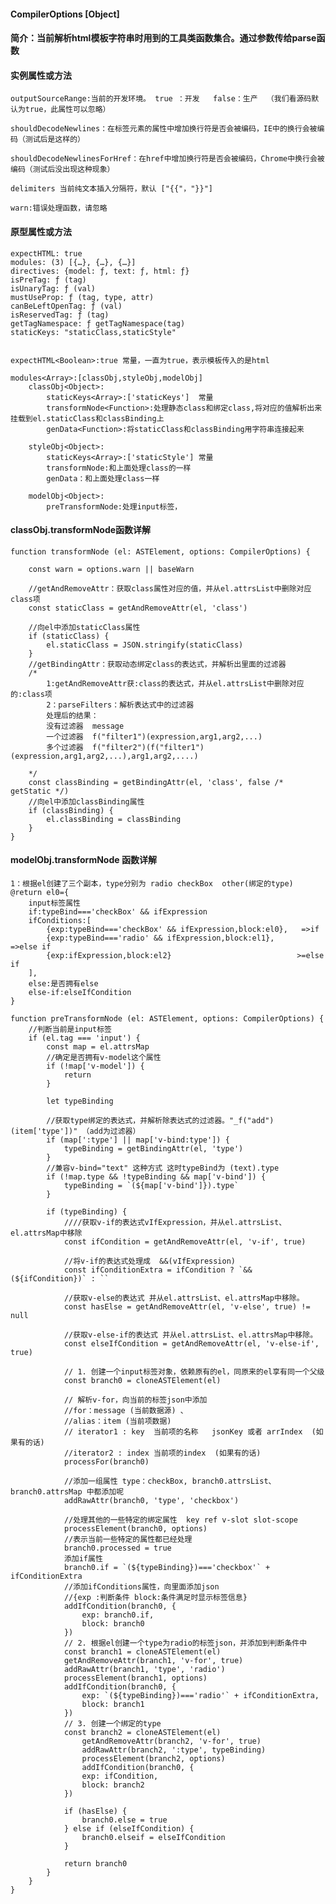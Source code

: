 #### CompilerOptions [Object]

#### 简介：当前解析html模板字符串时用到的工具类函数集合。通过参数传给parse函数


#### 实例属性或方法
    outputSourceRange:当前的开发环境。 true ：开发   false：生产  （我们看源码默认为true，此属性可以忽略）
    
    shouldDecodeNewlines：在标签元素的属性中增加换行符是否会被编码，IE中的换行会被编码（测试后是这样的）
    
    shouldDecodeNewlinesForHref：在href中增加换行符是否会被编码，Chrome中换行会被编码（测试后没出现这种现象）
    
    delimiters 当前纯文本插入分隔符，默认 ["{{"，"}}"]

    warn:错误处理函数，请忽略


#### 原型属性或方法

    expectHTML: true
    modules: (3) [{…}, {…}, {…}]
    directives: {model: ƒ, text: ƒ, html: ƒ}
    isPreTag: ƒ (tag)
    isUnaryTag: ƒ (val)
    mustUseProp: ƒ (tag, type, attr)
    canBeLeftOpenTag: ƒ (val)
    isReservedTag: ƒ (tag)
    getTagNamespace: ƒ getTagNamespace(tag)
    staticKeys: "staticClass,staticStyle"
    
    
    expectHTML<Boolean>:true 常量，一直为true，表示模板传入的是html
    
    modules<Array>:[classObj,styleObj,modelObj]
        classObj<Object>:
            staticKeys<Array>:['staticKeys']  常量
            transformNode<Function>:处理静态class和绑定class,将对应的值解析出来挂载到el.staticClass和classBinding上
            genData<Function>:将staticClass和classBinding用字符串连接起来
            
        styleObj<Object>:
            staticKeys<Array>:['staticStyle'] 常量
            transformNode:和上面处理class的一样
            genData：和上面处理class一样
    
        modelObj<Object>:
            preTransformNode:处理input标签，
    
#### classObj.transformNode函数详解
```
function transformNode (el: ASTElement, options: CompilerOptions) {
    
    const warn = options.warn || baseWarn
    
    //getAndRemoveAttr：获取class属性对应的值，并从el.attrsList中删除对应class项
    const staticClass = getAndRemoveAttr(el, 'class')
  
    //向el中添加staticClass属性
    if (staticClass) {
        el.staticClass = JSON.stringify(staticClass)
    }
    //getBindingAttr：获取动态绑定class的表达式，并解析出里面的过滤器
    /*
        1:getAndRemoveAttr获:class的表达式，并从el.attrsList中删除对应的:class项
        2：parseFilters：解析表达式中的过滤器
        处理后的结果：
        没有过滤器  message
        一个过滤器  f("filter1")(expression,arg1,arg2,...)
        多个过滤器  f("filter2")(f("filter1")(expression,arg1,arg2,...),arg1,arg2,....)

    */
    const classBinding = getBindingAttr(el, 'class', false /* getStatic */)
    //向el中添加classBinding属性
    if (classBinding) {
        el.classBinding = classBinding
    }
}
```

#### modelObj.transformNode 函数详解
   
    1：根据el创建了三个副本，type分别为 radio checkBox  other(绑定的type)
    @return el0={
        input标签属性
        if:typeBind==='checkBox' && ifExpression
        ifConditions:[
            {exp:typeBind==='checkBox' && ifExpression,block:el0},   =>if
            {exp:typeBind==='radio' && ifExpression,block:el1},      =>else if
            {exp:ifExpression,block:el2}                            >=else if
        ],
        else:是否拥有else
        else-if:elseIfCondition
    }

```
function preTransformNode (el: ASTElement, options: CompilerOptions) {
    //判断当前是input标签
    if (el.tag === 'input') {
        const map = el.attrsMap
        //确定是否拥有v-model这个属性
        if (!map['v-model']) {
            return
        }
    
        let typeBinding
    
        //获取type绑定的表达式，并解析除表达式的过滤器。"_f("add")(item['type'])" （add为过滤器）
        if (map[':type'] || map['v-bind:type']) {
            typeBinding = getBindingAttr(el, 'type')
        }
        //兼容v-bind="text" 这种方式 这时typeBind为 (text).type
        if (!map.type && !typeBinding && map['v-bind']) {
            typeBinding = `(${map['v-bind']}).type`
        }
    
        if (typeBinding) {
            ////获取v-if的表达式vIfExpression，并从el.attrsList、el.attrsMap中移除
            const ifCondition = getAndRemoveAttr(el, 'v-if', true)

            //将v-if的表达式处理成  &&(vIfExpression)            
            const ifConditionExtra = ifCondition ? `&&(${ifCondition})` : ``
    
            //获取v-else的表达式 并从el.attrsList、el.attrsMap中移除。
            const hasElse = getAndRemoveAttr(el, 'v-else', true) != null

            //获取v-else-if的表达式 并从el.attrsList、el.attrsMap中移除。
            const elseIfCondition = getAndRemoveAttr(el, 'v-else-if', true)
            
            // 1. 创建一个input标签对象，依赖原有的el，同原来的el享有同一个父级
            const branch0 = cloneASTElement(el)
            
            // 解析v-for，向当前的标签json中添加
            //for：message (当前数据源) 、
            //alias：item (当前项数据)
            // iterator1 : key  当前项的名称   jsonKey 或者 arrIndex  (如果有的话)
            //iterator2 : index 当前项的index  (如果有的话)
            processFor(branch0)
           
            //添加一组属性 type：checkBox, branch0.attrsList、branch0.attrsMap 中都添加呢
            addRawAttr(branch0, 'type', 'checkbox')
            
            //处理其他的一些特定的绑定属性  key ref v-slot slot-scope 
            processElement(branch0, options)
            //表示当前一些特定的属性都已经处理
            branch0.processed = true 
            添加if属性
            branch0.if = `(${typeBinding})==='checkbox'` + ifConditionExtra
            //添加ifConditions属性，向里面添加json
            //{exp :判断条件 block:条件满足时显示标签信息}
            addIfCondition(branch0, {
                exp: branch0.if,
                block: branch0
            })
            // 2. 根据el创建一个type为radio的标签json，并添加到判断条件中
            const branch1 = cloneASTElement(el)
            getAndRemoveAttr(branch1, 'v-for', true)
            addRawAttr(branch1, 'type', 'radio')
            processElement(branch1, options)
            addIfCondition(branch0, {
                exp: `(${typeBinding})==='radio'` + ifConditionExtra,
                block: branch1
            })
            // 3. 创建一个绑定的type
            const branch2 = cloneASTElement(el)
                getAndRemoveAttr(branch2, 'v-for', true)
                addRawAttr(branch2, ':type', typeBinding)
                processElement(branch2, options)
                addIfCondition(branch0, {
                exp: ifCondition,
                block: branch2
            })
    
            if (hasElse) {
                branch0.else = true
            } else if (elseIfCondition) {
                branch0.elseif = elseIfCondition
            }
    
            return branch0
        }
    }
}

```
